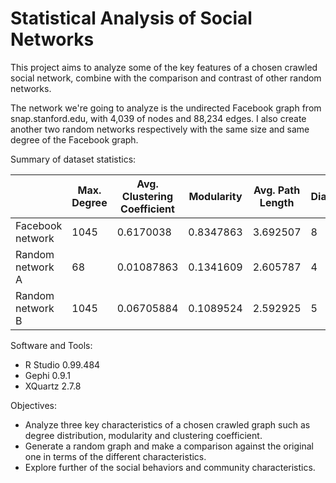 # Statistical Analysis of Social Networks

This project aims to analyze some of the key features of a chosen crawled social network, combine with the comparison and contrast of other random networks. 

The network we're going to analyze is the undirected Facebook graph from snap.stanford.edu, with 4,039 of nodes and 88,234 edges. I also create another two random networks respectively with the same size and same degree of the Facebook graph. 

Summary of dataset statistics:

|               | Max. Degree | Avg. Clustering Coefficient  | Modularity | Avg. Path Length | Diameter
| ------------- |-------------| ----- | --- | --- | --- |
| Facebook network | 1045 | 0.6170038 | 0.8347863 | 3.692507 | 8
| Random network A | 68 | 0.01087863 | 0.1341609 | 2.605787 | 4
| Random network B | 1045 | 0.06705884 | 0.1089524 | 2.592925 | 5


Software and Tools: 
- R Studio 0.99.484
- Gephi 0.9.1
- XQuartz 2.7.8


Objectives:
- Analyze three key characteristics of a chosen crawled graph such as degree distribution, modularity and clustering coefficient.
- Generate a random graph and make a comparison against the original one in terms of the different characteristics.
- Explore further of the social behaviors and community characteristics.
